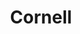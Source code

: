 ---
title: Cornell
crosslinks:
- iamverysmart
- history
- The_Donald
- politics
- ithaca
- premed
- asktrp
- ABCDesis
- livven
- ApplyingToCollege
---